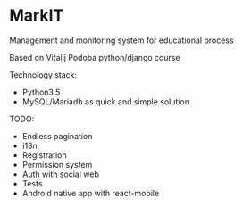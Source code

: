 # MarkIT
Management and monitoring system for educational process

Based on Vitalij Podoba python/django course

Technology stack:
 - Python3.5
 - MySQL/Mariadb as quick and simple solution

TODO:
 - Endless pagination
 - i18n,
 - Registration
 - Permission system
 - Auth with social web
 - Tests
 - Android native app with react-mobile
